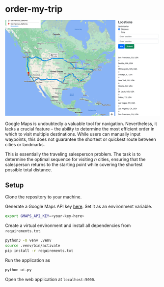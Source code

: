 # order-my-trip

![Optimal order for a cross-country road trip!](./static/demo.png)

Google Maps is undoubtedly a valuable tool for navigation. Nevertheless, it
lacks a crucial feature – the ability to determine the most efficient order in
which to visit multiple destinations. While users can manually input waypoints,
this does not guarantee the shortest or quickest route between cities or
landmarks.

This is essentially the traveling salesperson problem. The task is to determine
the optimal sequence for visiting $n$ cities, ensuring that the
salesperson returns to the starting point while covering the shortest possible
total distance.

## Setup

Clone the repository to your machine.

Generate a Google Maps API key
[here](https://developers.google.com/maps/documentation/javascript/get-api-key).
Set it as an environment variable.

```bash
export GMAPS_API_KEY=<your-key-here>
```

Create a virtual environment and install all dependencies from
`requirements.txt`.

```bash
python3 -m venv .venv
source .venv/bin/activate
pip install -r requirements.txt
```

Run the application as

```bash
python ui.py
```

Open the web application at `localhost:5000`.
